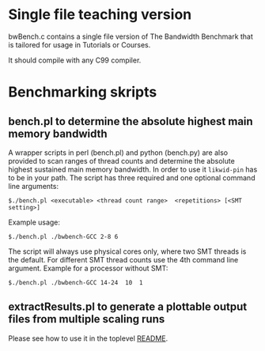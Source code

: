 # Single file teaching version

bwBench.c contains a single file version of The Bandwidth Benchmark that is tailored for usage in Tutorials or Courses.

It should compile with any C99 compiler.

# Benchmarking skripts

## bench.pl to determine the absolute highest main memory bandwidth

A wrapper scripts in perl (bench.pl) and python (bench.py) are also provided to scan ranges of thread counts and determine the absolute highest sustained main memory bandwidth. In order to use it `likwid-pin` has to be in your path. The script has three required and one optional command line arguments:
```
$./bench.pl <executable> <thread count range>  <repetitions> [<SMT setting>]
```
Example usage:
```
$./bench.pl ./bwbench-GCC 2-8 6
```
The script will always use physical cores only, where two SMT threads is the default. For different SMT thread counts use the 4th command line argument. Example for a processor without SMT:
```
$./bench.pl ./bwbench-GCC 14-24  10  1
```

## extractResults.pl to generate a plottable output files from multiple scaling runs

Please see how to use it in the toplevel [README](https://github.com/RRZE-HPC/TheBandwidthBenchmark#scaling-runs).
